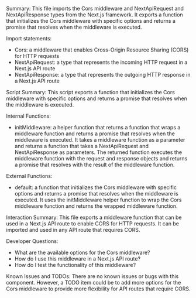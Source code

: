 Summary:
This file imports the Cors middleware and NextApiRequest and NextApiResponse types from the Next.js framework. It exports a function that initializes the Cors middleware with specific options and returns a promise that resolves when the middleware is executed.

Import statements:
- Cors: a middleware that enables Cross-Origin Resource Sharing (CORS) for HTTP requests
- NextApiRequest: a type that represents the incoming HTTP request in a Next.js API route
- NextApiResponse: a type that represents the outgoing HTTP response in a Next.js API route

Script Summary:
This script exports a function that initializes the Cors middleware with specific options and returns a promise that resolves when the middleware is executed.

Internal Functions:
- initMiddleware: a helper function that returns a function that wraps a middleware function and returns a promise that resolves when the middleware is executed. It takes a middleware function as a parameter and returns a function that takes a NextApiRequest and NextApiResponse as parameters. The returned function executes the middleware function with the request and response objects and returns a promise that resolves with the result of the middleware function.

External Functions:
- default: a function that initializes the Cors middleware with specific options and returns a promise that resolves when the middleware is executed. It uses the initMiddleware helper function to wrap the Cors middleware function and returns the wrapped middleware function.

Interaction Summary:
This file exports a middleware function that can be used in a Next.js API route to enable CORS for HTTP requests. It can be imported and used in any API route that requires CORS.

Developer Questions:
- What are the available options for the Cors middleware?
- How do I use this middleware in a Next.js API route?
- How do I test the functionality of this middleware?

Known Issues and TODOs:
There are no known issues or bugs with this component. However, a TODO item could be to add more options for the Cors middleware to provide more flexibility for API routes that require CORS.